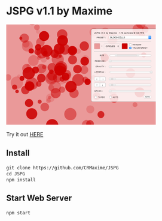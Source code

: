 # JSPG v1.1 by Maxime

![Screenshot](https://github.com/CRMaxime/JSPG/raw/master/jspg.png)

Try it out [HERE](https://maximesimon.fr/jspg.html)

## Install
```
git clone https://github.com/CRMaxime/JSPG
cd JSPG
npm install
```

## Start Web Server
```
npm start
```